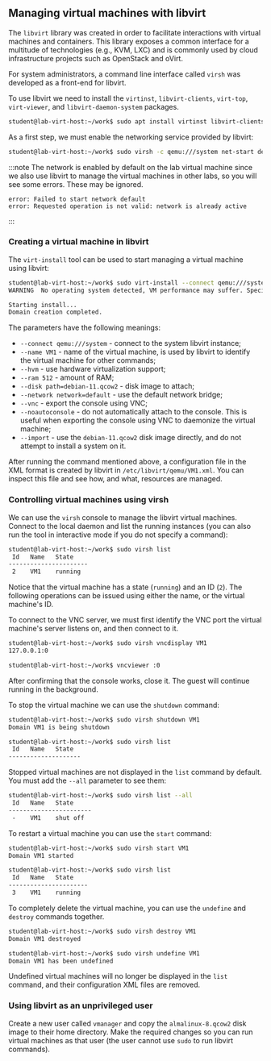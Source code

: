 ## Managing virtual machines with libvirt

The `libvirt` library was created in order to facilitate interactions with
virtual machines and containers. This library exposes a common interface for a
multitude of technologies (e.g., KVM, LXC) and is commonly used by cloud
infrastructure projects such as OpenStack and oVirt.

For system administrators, a command line interface called `virsh` was developed
as a front-end for libvirt.

To use libvirt we need to install the `virtinst`, `libvirt-clients`,
`virt-top`, `virt-viewer`, and `libvirt-daemon-system` packages.

```bash
student@lab-virt-host:~/work$ sudo apt install virtinst libvirt-clients virt-top virt-viewer libvirt-daemon-system
```

As a first step, we must enable the networking service provided by libvirt:

```bash
student@lab-virt-host:~/work$ sudo virsh -c qemu:///system net-start default
```

:::note
The network is enabled by default on the lab virtual machine since we also use
libvirt to manage the virtual machines in other labs, so you will see some
errors. These may be ignored.

```
error: Failed to start network default
error: Requested operation is not valid: network is already active
```
:::


### Creating a virtual machine in libvirt

The `virt-install` tool can be used to start managing a virtual machine using
libvirt:

```bash
student@lab-virt-host:~/work$ sudo virt-install --connect qemu:///system --name VM1 --hvm --ram 512 --disk path=debian-11.qcow2 --network network=default --vnc --noautoconsole --import
WARNING  No operating system detected, VM performance may suffer. Specify an OS with --os-variant for optimal results.

Starting install...
Domain creation completed.
```

The parameters have the following meanings:
  - `--connect qemu:///system` - connect to the system libvirt instance;
  - `--name VM1` - name of the virtual machine, is used by libvirt to identify
the virtual machine for other commands;
  - `--hvm` - use hardware virtualization support;
  - `--ram 512` - amount of RAM;
  - `--disk path=debian-11.qcow2` - disk image to attach;
  - `--network network=default` - use the default network bridge;
  - `--vnc` - export the console using VNC;
  - `--noautoconsole` - do not automatically attach to the console. This is
useful when exporting the console using VNC to daemonize the virtual machine;
  - `--import` - use the `debian-11.qcow2` disk image directly, and do not
attempt to install a system on it.

After running the command mentioned above, a configuration file in the XML
format is created by libvirt in `/etc/libvirt/qemu/VM1.xml`. You can inspect
this file and see how, and what, resources are managed.


### Controlling virtual machines using virsh

We can use the `virsh` console to manage the libvirt virtual machines. Connect
to the local daemon and list the running instances (you can also run the tool in
interactive mode if you do not specify a command):

```bash
student@lab-virt-host:~/work$ sudo virsh list
 Id   Name   State
----------------------
 2    VM1    running
```

Notice that the virtual machine has a state (`running`) and an ID (`2`). The
following operations can be issued using either the name, or the virtual
machine's ID.

To connect to the VNC server, we must first identify the VNC port the virtual
machine's server listens on, and then connect to it.

```bash
student@lab-virt-host:~/work$ sudo virsh vncdisplay VM1
127.0.0.1:0

student@lab-virt-host:~/work$ vncviewer :0
```

After confirming that the console works, close it. The guest will continue
running in the background.

To stop the virtual machine we can use the `shutdown` command:

```bash
student@lab-virt-host:~/work$ sudo virsh shutdown VM1
Domain VM1 is being shutdown

student@lab-virt-host:~/work$ sudo virsh list
 Id   Name   State
--------------------
```

Stopped virtual machines are not displayed in the `list` command by default. You
must add the `--all` parameter to see them:

```bash
student@lab-virt-host:~/work$ sudo virsh list --all
 Id   Name   State
-----------------------
 -    VM1    shut off
```

To restart a virtual machine you can use the `start` command:

```bash
student@lab-virt-host:~/work$ sudo virsh start VM1
Domain VM1 started

student@lab-virt-host:~/work$ sudo virsh list
 Id   Name   State
----------------------
 3    VM1    running
```

To completely delete the virtual machine, you can use the `undefine` and
`destroy` commands together.

```bash
student@lab-virt-host:~/work$ sudo virsh destroy VM1
Domain VM1 destroyed

student@lab-virt-host:~/work$ sudo virsh undefine VM1
Domain VM1 has been undefined
```

Undefined virtual machines will no longer be displayed in the `list` command,
and their configuration XML files are removed.


### Using libvirt as an unprivileged user

Create a new user called `vmanager` and copy the `almalinux-8.qcow2` disk image to
their home directory. Make the required changes so you can run virtual machines
as that user (the user cannot use `sudo` to run libvirt commands).
